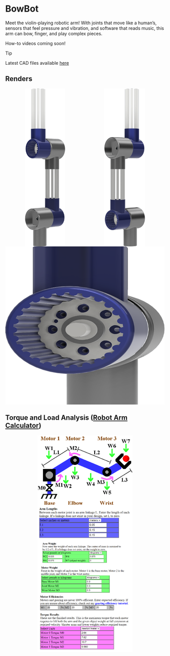 # BowBot

Meet the violin-playing robotic arm! With joints that move like a human’s, sensors that feel pressure and vibration, and software that reads music, this arm can bow, finger, and play complex pieces.

How-to videos coming soon!

> [!TIP]
> Latest CAD files available [here](https://github.com/ved-patel226/BowBot/releases/latest)

## Renders


<div style="display: flex; flex-direction: column">
  <div style="display: flex; justify-content: space-around">
      <img src="./images/renders/1.0.0_v2_1.png" style="height:500px; width:auto;">
    <img src="./images/renders/1.0.0_v2_2.png" style="height:500px; width:auto">
  </div>
  <img src="./images/renders/1.0.0_v2_3.png" style="height: 500px; width: auto;">
</div>

## Torque and Load Analysis ([Robot Arm Calculator](https://www.societyofrobots.com/robot_arm_calculator.shtml))

<div style="display: flex; flex-direction: column; align-items: center;">
  <img src="./images/diagram.png" width="300">
  <img src="./images/calculations/arm_lengths.png" width="300">
  <img src="./images/calculations/arm_weight.png" width="300">
  <img src="./images/calculations/motor_weight.png" width="300">
  <img src="./images/calculations/torque.png" width="300">
</div>
